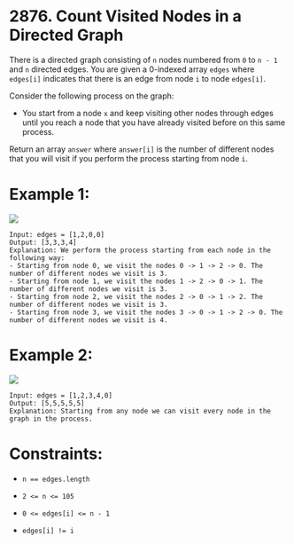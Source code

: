 # 2876. Count Visited Nodes in a Directed Graph

There is a directed graph consisting of `n` nodes numbered from `0` to `n - 1` and `n` directed edges.
You are given a 0-indexed array `edges` where `edges[i]` indicates that there is an edge from node `i` to node `edges[i]`.

Consider the following process on the graph:

- You start from a node `x` and keep visiting other nodes through edges until you reach a node that you have already visited before on this same process.

Return an array `answer` where `answer[i]` is the number of different nodes that you will visit if you perform the process starting from node `i`.

# Example 1:

![](https://github.com/projeto-de-algoritmos-2024/Grafos1_Leetcode/blob/main/assets/2876-exemplo1.jpg)<br>

```
Input: edges = [1,2,0,0]
Output: [3,3,3,4]
Explanation: We perform the process starting from each node in the following way:
- Starting from node 0, we visit the nodes 0 -> 1 -> 2 -> 0. The number of different nodes we visit is 3.
- Starting from node 1, we visit the nodes 1 -> 2 -> 0 -> 1. The number of different nodes we visit is 3.
- Starting from node 2, we visit the nodes 2 -> 0 -> 1 -> 2. The number of different nodes we visit is 3.
- Starting from node 3, we visit the nodes 3 -> 0 -> 1 -> 2 -> 0. The number of different nodes we visit is 4.
```

# Example 2:

![](https://github.com/projeto-de-algoritmos-2024/Grafos1_Leetcode/blob/main/assets/2876-exemplo2.jpg)<br>

```
Input: edges = [1,2,3,4,0]
Output: [5,5,5,5,5]
Explanation: Starting from any node we can visit every node in the graph in the process.
```

# Constraints:

- `n == edges.length`

- `2 <= n <= 105`

- `0 <= edges[i] <= n - 1`

- `edges[i] != i`
